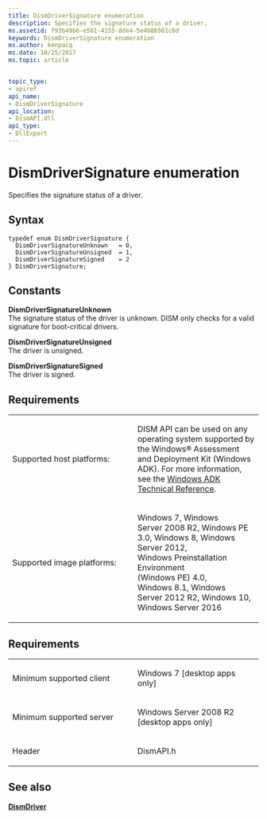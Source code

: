 ```yaml
---
title: DismDriverSignature enumeration
description: Specifies the signature status of a driver.
ms.assetid: f93b49b6-e561-4155-8de4-5e4b8b561c6d
keywords: DismDriverSignature enumeration
ms.author: kenpacq
ms.date: 10/25/2017
ms.topic: article


topic_type: 
- apiref
api_name: 
- DismDriverSignature
api_location: 
- DismAPI.dll
api_type: 
- DllExport
---
```


# DismDriverSignature enumeration


Specifies the signature status of a driver.

Syntax
---

```
typedef enum DismDriverSignature { 
  DismDriverSignatureUnknown   = 0,
  DismDriverSignatureUnsigned  = 1,
  DismDriverSignatureSigned    = 2
} DismDriverSignature;
```

Constants
------

<span id="DismDriverSignatureUnknown"></span><span id="dismdriversignatureunknown"></span><span id="DISMDRIVERSIGNATUREUNKNOWN"></span>**DismDriverSignatureUnknown**  
The signature status of the driver is unknown. DISM only checks for a valid signature for boot-critical drivers.

<span id="DismDriverSignatureUnsigned"></span><span id="dismdriversignatureunsigned"></span><span id="DISMDRIVERSIGNATUREUNSIGNED"></span>**DismDriverSignatureUnsigned**  
The driver is unsigned.

<span id="DismDriverSignatureSigned"></span><span id="dismdriversignaturesigned"></span><span id="DISMDRIVERSIGNATURESIGNED"></span>**DismDriverSignatureSigned**  
The driver is signed.

## <span id="Requirements"></span><span id="requirements"></span><span id="REQUIREMENTS"></span>Requirements


<table>
<colgroup>
<col width="50%" />
<col width="50%" />
</colgroup>
<tbody>
<tr class="odd">
<td><p>Supported host platforms:</p></td>
<td><p>DISM API can be used on any operating system supported by the Windows® Assessment and Deployment Kit (Windows ADK). For more information, see the <a href="http://go.microsoft.com/fwlink/?LinkId=206587" data-raw-source="[Windows ADK Technical Reference](http://go.microsoft.com/fwlink/?LinkId=206587)">Windows ADK Technical Reference</a>.</p></td>
</tr>
<tr class="even">
<td><p>Supported image platforms:</p></td>
<td><p>Windows 7, Windows Server 2008 R2, Windows PE 3.0, Windows 8, Windows Server 2012, Windows Preinstallation Environment (Windows PE) 4.0, Windows 8.1, Windows Server 2012 R2, Windows 10, Windows Server 2016</p></td>
</tr>
</tbody>
</table>

 

Requirements
---------

<table>
<colgroup>
<col width="50%" />
<col width="50%" />
</colgroup>
<tbody>
<tr class="odd">
<td><p>Minimum supported client</p></td>
<td><p>Windows 7 [desktop apps only]</p></td>
</tr>
<tr class="even">
<td><p>Minimum supported server</p></td>
<td><p>Windows Server 2008 R2 [desktop apps only]</p></td>
</tr>
<tr class="odd">
<td><p>Header</p></td>
<td>DismAPI.h</td>
</tr>
</tbody>
</table>

## <span id="see_also"></span>See also


[**DismDriver**](dismdriver-structure.md)

 

 




